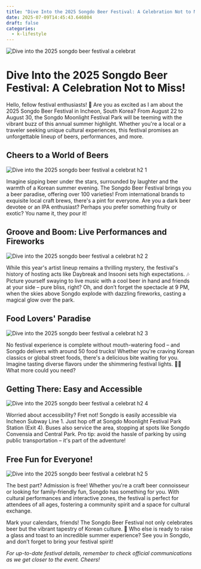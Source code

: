 ```yaml
---
title: "Dive Into the 2025 Songdo Beer Festival: A Celebration Not to Miss!"
date: 2025-07-09T14:45:43.646804
draft: false
categories:
  - k-lifestyle
---
```

![Dive into the 2025 songdo beer festival a celebrat](/images/dive-into-the-2025-songdo-beer-festival-a-celebrat.webp)

# Dive Into the 2025 Songdo Beer Festival: A Celebration Not to Miss!

Hello, fellow festival enthusiasts! 🍻 Are you as excited as I am about the 2025 Songdo Beer Festival in Incheon, South Korea? From August 22 to August 30, the Songdo Moonlight Festival Park will be teeming with the vibrant buzz of this annual summer highlight. Whether you're a local or a traveler seeking unique cultural experiences, this festival promises an unforgettable lineup of beers, performances, and more.

## Cheers to a World of Beers

![Dive into the 2025 songdo beer festival a celebrat h2 1](/images/dive-into-the-2025-songdo-beer-festival-a-celebrat-h2-1.webp)

Imagine sipping beer under the stars, surrounded by laughter and the warmth of a Korean summer evening. The Songdo Beer Festival brings you a beer paradise, offering over 100 varieties! From international brands to exquisite local craft brews, there's a pint for everyone. Are you a dark beer devotee or an IPA enthusiast? Perhaps you prefer something fruity or exotic? You name it, they pour it! 

## Groove and Boom: Live Performances and Fireworks

![Dive into the 2025 songdo beer festival a celebrat h2 2](/images/dive-into-the-2025-songdo-beer-festival-a-celebrat-h2-2.webp)

While this year's artist lineup remains a thrilling mystery, the festival's history of hosting acts like Daybreak and Insooni sets high expectations. 🎶 Picture yourself swaying to live music with a cool beer in hand and friends at your side – pure bliss, right? Oh, and don’t forget the spectacle at 9 PM, when the skies above Songdo explode with dazzling fireworks, casting a magical glow over the park.

## Food Lovers' Paradise

![Dive into the 2025 songdo beer festival a celebrat h2 3](/images/dive-into-the-2025-songdo-beer-festival-a-celebrat-h2-3.webp)

No festival experience is complete without mouth-watering food – and Songdo delivers with around 50 food trucks! Whether you're craving Korean classics or global street foods, there's a delicious bite waiting for you. Imagine tasting diverse flavors under the shimmering festival lights. 🍔🌮 What more could you need?

## Getting There: Easy and Accessible

![Dive into the 2025 songdo beer festival a celebrat h2 4](/images/dive-into-the-2025-songdo-beer-festival-a-celebrat-h2-4.webp)

Worried about accessibility? Fret not! Songdo is easily accessible via Incheon Subway Line 1. Just hop off at Songdo Moonlight Festival Park Station (Exit 4). Buses also service the area, stopping at spots like Songdo Convensia and Central Park. Pro tip: avoid the hassle of parking by using public transportation – it's part of the adventure!

## Free Fun for Everyone!

![Dive into the 2025 songdo beer festival a celebrat h2 5](/images/dive-into-the-2025-songdo-beer-festival-a-celebrat-h2-5.webp)

The best part? Admission is free! Whether you're a craft beer connoisseur or looking for family-friendly fun, Songdo has something for you. With cultural performances and interactive zones, the festival is perfect for attendees of all ages, fostering a community spirit and a space for cultural exchange.

Mark your calendars, friends! The Songdo Beer Festival not only celebrates beer but the vibrant tapestry of Korean culture. 🌟 Who else is ready to raise a glass and toast to an incredible summer experience? See you in Songdo, and don’t forget to bring your festival spirit!

*For up-to-date festival details, remember to check official communications as we get closer to the event. Cheers!*
